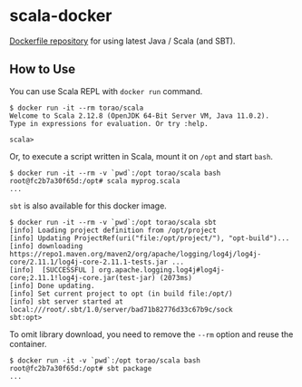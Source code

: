 # scala-docker
[Dockerfile repository](https://cloud.docker.com/u/torao/repository/docker/torao/scala) for using latest Java / Scala (and SBT).

## How to Use

You can use Scala REPL with `docker run` command.

```
$ docker run -it --rm torao/scala
Welcome to Scala 2.12.8 (OpenJDK 64-Bit Server VM, Java 11.0.2).
Type in expressions for evaluation. Or try :help.

scala> 
```

Or, to execute a script written in Scala, mount it on `/opt` and start `bash`.

```
$ docker run -it --rm -v `pwd`:/opt torao/scala bash
root@fc2b7a30f65d:/opt# scala myprog.scala
...
```

`sbt` is also available for this docker image.

```
$ docker run -it --rm -v `pwd`:/opt torao/scala sbt
[info] Loading project definition from /opt/project
[info] Updating ProjectRef(uri("file:/opt/project/"), "opt-build")...
[info] downloading https://repo1.maven.org/maven2/org/apache/logging/log4j/log4j-core/2.11.1/log4j-core-2.11.1-tests.jar ...
[info] 	[SUCCESSFUL ] org.apache.logging.log4j#log4j-core;2.11.1!log4j-core.jar(test-jar) (2073ms)
[info] Done updating.
[info] Set current project to opt (in build file:/opt/)
[info] sbt server started at local:///root/.sbt/1.0/server/bad71b82776d33c67b9c/sock
sbt:opt>
```

To omit library download, you need to remove the `--rm` option and reuse the container.

```
$ docker run -it -v `pwd`:/opt torao/scala bash
root@fc2b7a30f65d:/opt# sbt package
...
```
